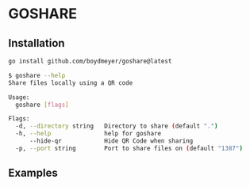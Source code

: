 # GOSHARE

## Installation

```bash
go install github.com/boydmeyer/goshare@latest
```

```bash
$ goshare --help
Share files locally using a QR code

Usage:
  goshare [flags]

Flags:
  -d, --directory string   Directory to share (default ".")
  -h, --help               help for goshare
      --hide-qr            Hide QR Code when sharing
  -p, --port string        Port to share files on (default "1387")
```

## Examples
